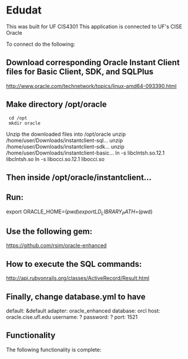 # Edudat

This was built for UF CIS4301
This application is connected to UF's CISE Oracle

To connect do the following:
## Download corresponding Oracle Instant Client files for Basic Client, SDK, and SQLPlus
http://www.oracle.com/technetwork/topics/linux-amd64-093390.html

## Make directory /opt/oracle
     cd /opt
     mkdir oracle

Unzip the downloaded files into /opt/oracle
unzip /home/user/Downloads/instantclient-sql...
unzip /home/user/Downloads/instantclient-sdk...
unzip /home/user/Downloads/instantclient-basic…
ln -s libclntsh.so.12.1 libclntsh.so
ln -s libocci.so.12.1 libocci.so

## Then inside /opt/oracle/instantclient...

## Run:
export ORACLE_HOME=$(pwd)
export LD_LIBRARY_PATH=$(pwd)

## Use the following gem:
https://github.com/rsim/oracle-enhanced 

## How to execute the SQL commands:
http://api.rubyonrails.org/classes/ActiveRecord/Result.html


## Finally, change database.yml to have

default: &default
 adapter: oracle_enhanced
 database: orcl
 host: oracle.cise.ufl.edu
 username: ?
 password: ?
 port: 1521

## Functionality
The following functionality is complete:

